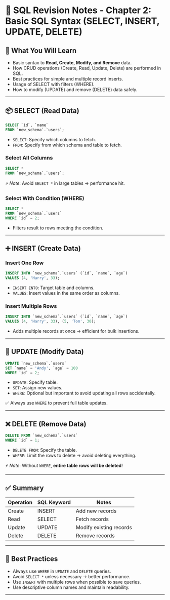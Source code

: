 
# 📘 SQL Revision Notes - Chapter 2: Basic SQL Syntax (SELECT, INSERT, UPDATE, DELETE)

## 📌 What You Will Learn

- Basic syntax to **Read, Create, Modify, and Remove** data.
- How CRUD operations (Create, Read, Update, Delete) are performed in SQL.
- Best practices for simple and multiple record inserts.
- Usage of SELECT with filters (WHERE).
- How to modify (UPDATE) and remove (DELETE) data safely.

---

## 📦 SELECT (Read Data)

```sql
SELECT `id`, `name` 
FROM `new_schema`.`users`;
```

- `SELECT`: Specify which columns to fetch.
- `FROM`: Specify from which schema and table to fetch.

### Select All Columns

```sql
SELECT * 
FROM `new_schema`.`users`;
```

⚡️ *Note*: Avoid `SELECT *` in large tables → performance hit.

### Select With Condition (WHERE)

```sql
SELECT * 
FROM `new_schema`.`users` 
WHERE `id` = 2;
```

- Filters result to rows meeting the condition.

---

## ➕ INSERT (Create Data)

### Insert One Row

```sql
INSERT INTO `new_schema`.`users` (`id`, `name`, `age`) 
VALUES (4, 'Harry', 33);
```

- `INSERT INTO`: Target table and columns.
- `VALUES`: Insert values in the same order as columns.

### Insert Multiple Rows

```sql
INSERT INTO `new_schema`.`users` (`id`, `name`, `age`) 
VALUES (4, 'Harry', 33), (5, 'Tom', 30);
```

- Adds multiple records at once → efficient for bulk insertions.

---

## 🔄 UPDATE (Modify Data)

```sql
UPDATE `new_schema`.`users` 
SET `name` = 'Andy', `age` = 100 
WHERE `id` = 2;
```

- `UPDATE`: Specify table.
- `SET`: Assign new values.
- `WHERE`: Optional but important to avoid updating all rows accidentally.

✅ Always use `WHERE` to prevent full table updates.

---

## ❌ DELETE (Remove Data)

```sql
DELETE FROM `new_schema`.`users` 
WHERE `id` = 1;
```

- `DELETE FROM`: Specify the table.
- `WHERE`: Limit the rows to delete → avoid deleting everything.

⚡️ *Note*: Without `WHERE`, **entire table rows will be deleted**!

---

## ✅ Summary

| Operation | SQL Keyword | Notes |
|-----------|-------------|-------|
| Create    | INSERT      | Add new records |
| Read      | SELECT      | Fetch records |
| Update    | UPDATE      | Modify existing records |
| Delete    | DELETE      | Remove records |

---

## 📎 Best Practices

- Always use `WHERE` in `UPDATE` and `DELETE` queries.
- Avoid `SELECT *` unless necessary → better performance.
- Use `INSERT` with multiple rows when possible to save queries.
- Use descriptive column names and maintain readability.

---
